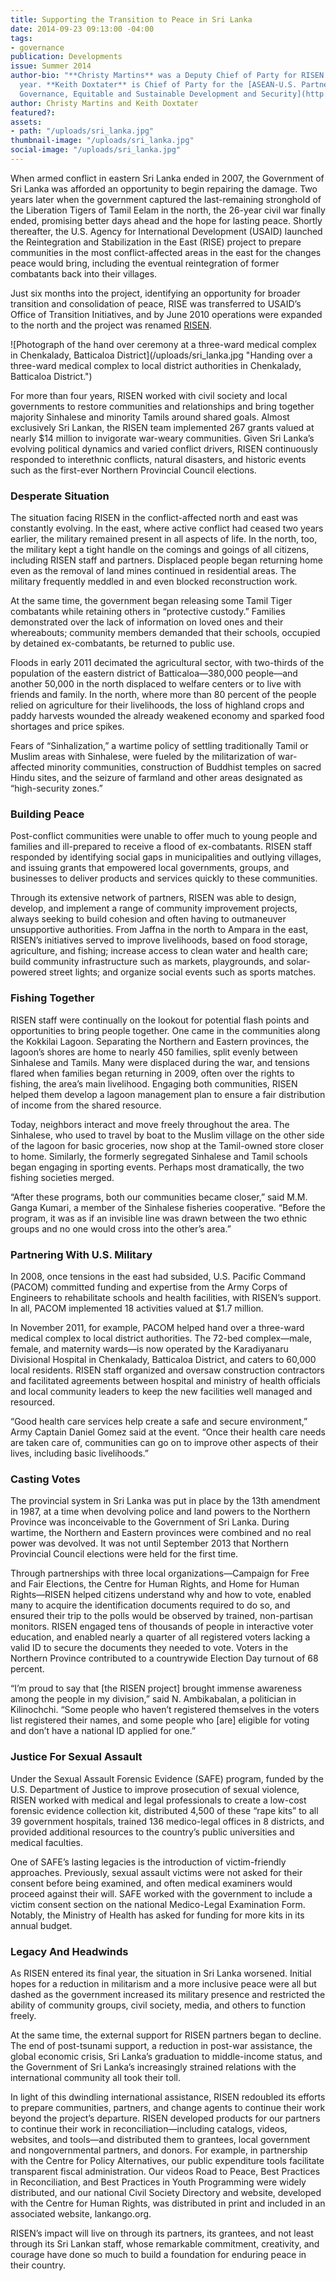 ```yaml
---
title: Supporting the Transition to Peace in Sri Lanka
date: 2014-09-23 09:13:00 -04:00
tags:
- governance
publication: Developments
issue: Summer 2014
author-bio: "**Christy Martins** was a Deputy Chief of Party for RISEN in its final
  year. **Keith Doxtater** is Chief of Party for the [ASEAN-U.S. Partnership for Good
  Governance, Equitable and Sustainable Development and Security](http://dai.com/our-work/projects/southeast-asia%E2%80%94asean-us-partnership-good-governance-equitable-and-sustainable)."
author: Christy Martins and Keith Doxtater
featured?: 
assets:
- path: "/uploads/sri_lanka.jpg"
thumbnail-image: "/uploads/sri_lanka.jpg"
social-image: "/uploads/sri_lanka.jpg"
---
```


<p>When armed conflict in eastern Sri Lanka ended in 2007, the Government of Sri Lanka was afforded an opportunity to begin repairing the damage. Two years later when the government captured the last-remaining stronghold of the Liberation Tigers of Tamil Eelam in the north, the 26-year civil war finally ended, promising better days ahead and the hope for lasting peace. Shortly thereafter, the U.S. Agency for International Development (USAID) launched the Reintegration and Stabilization in the East (RISE) project to prepare communities in the most conflict-affected areas in the east for the changes peace would bring, including the eventual reintegration of former combatants back into their villages.  </p>



<p>Just six months into the project, identifying an opportunity for broader transition and consolidation of peace, RISE was transferred to USAID’s Office of Transition Initiatives, and by June 2010 operations were expanded to the north and the project was renamed <a href="http://dai.com/our-work/projects/sri-lanka—reintegration-and-stabilization-east-and-north-risen">RISEN</a>.</p>
![Photograph of the hand over ceremony at a three-ward medical complex in Chenkalady, Batticaloa District](/uploads/sri_lanka.jpg "Handing over a three-ward medical complex to local district authorities in Chenkalady, Batticaloa District.") 
<p>For more than four years, RISEN worked with civil society and local governments to restore communities and relationships and bring together majority Sinhalese and minority Tamils around shared goals. Almost exclusively Sri Lankan, the RISEN team implemented 267 grants valued at nearly $14 million to invigorate war-weary communities. Given Sri Lanka’s evolving political dynamics and varied conflict drivers, RISEN continuously responded to interethnic conflicts, natural disasters, and historic events such as the first-ever Northern Provincial Council elections.</p>
<h3>Desperate Situation</h3>
<p>The situation facing RISEN in the conflict-affected north and east was constantly evolving. In the east, where active conflict had ceased two years earlier, the military remained present in all aspects of life. In the north, too, the military kept a tight handle on the comings and goings of all citizens, including RISEN staff and partners. Displaced people began returning home even as the removal of land mines continued in residential areas. The military frequently meddled in and even blocked reconstruction work.</p>
<p>At the same time, the government began releasing some Tamil Tiger combatants while retaining others in “protective custody.” Families demonstrated over the lack of information on loved ones and their whereabouts; community members demanded that their schools, occupied by detained ex-combatants, be returned to public use.</p>
<p>Floods in early 2011 decimated the agricultural sector, with two-thirds of the population of the eastern district of Batticaloa—380,000 people—and another 50,000 in the north displaced to welfare centers or to live with friends and family. In the north, where more than 80 percent of the people relied on agriculture for their livelihoods, the loss of highland crops and paddy harvests wounded the already weakened economy and sparked food shortages and price spikes.</p>
<p>Fears of “Sinhalization,” a wartime policy of settling traditionally Tamil or Muslim areas with Sinhalese, were fueled by the militarization of war-affected minority communities, construction of Buddhist temples on sacred Hindu sites, and the seizure of farmland and other areas designated as “high-security zones.”</p>
<h3>Building Peace</h3>
<p>Post-conflict communities were unable to offer much to young people and families and ill-prepared to receive a flood of ex-combatants. RISEN staff responded by identifying social gaps in municipalities and outlying villages, and issuing grants that empowered local governments, groups, and businesses to deliver products and services quickly to these communities.</p>
<p>Through its extensive network of partners, RISEN was able to design, develop, and implement a range of community improvement projects, always seeking to build cohesion and often having to outmaneuver unsupportive authorities. From Jaffna in the north to Ampara in the east, RISEN’s initiatives served to improve livelihoods, based on food storage, agriculture, and fishing; increase access to clean water and health care; build community infrastructure such as markets, playgrounds, and solar-powered street lights; and organize social events such as sports matches.</p>
<h3>Fishing Together</h3>
<p>RISEN staff were continually on the lookout for potential flash points and opportunities to bring people together. One came in the communities along the Kokkilai Lagoon. Separating the Northern and Eastern provinces, the lagoon’s shores are home to nearly 450 families, split evenly between Sinhalese and Tamils. Many were displaced during the war, and tensions flared when families began returning in 2009, often over the rights to fishing, the area’s main livelihood. Engaging both communities, RISEN helped them develop a lagoon management plan to ensure a fair distribution of income from the shared resource.</p>
<p>Today, neighbors interact and move freely throughout the area. The Sinhalese, who used to travel by boat to the Muslim village on the other side of the lagoon for basic groceries, now shop at the Tamil-owned store closer to home. Similarly, the formerly segregated Sinhalese and Tamil schools began engaging in sporting events. Perhaps most dramatically, the two fishing societies merged.</p>
<p>“After these programs, both our communities became closer,” said M.M. Ganga Kumari, a member of the Sinhalese fisheries cooperative. “Before the program, it was as if an invisible line was drawn between the two ethnic groups and no one would cross into the other’s area.”</p>
<h3>Partnering With U.S. Military</h3>
<p>In 2008, once tensions in the east had subsided, U.S. Pacific Command (PACOM) committed funding and expertise from the Army Corps of Engineers to rehabilitate schools and health facilities, with RISEN’s support. In all, PACOM implemented 18 activities valued at $1.7 million.</p>
<p>In November 2011, for example, PACOM helped hand over a three-ward medical complex to local district authorities. The 72-bed complex—male, female, and maternity wards—is now operated by the Karadiyanaru Divisional Hospital in Chenkalady, Batticaloa District, and caters to 60,000 local residents. RISEN staff organized and oversaw construction contractors and facilitated agreements between hospital and  ministry of health officials and local community leaders to keep the new facilities well managed and resourced.</p>
<p>“Good health care services help create a safe and secure environment,” Army Captain Daniel Gomez said at the event. “Once their health care needs are taken care of, communities can go on to improve other aspects of their lives, including basic livelihoods.”</p>
<h3>Casting Votes</h3>
<p>The provincial system in Sri Lanka was put in place by the 13th amendment in 1987, at a time when devolving police and land powers to the Northern Province was inconceivable to the Government of Sri Lanka. During wartime, the Northern and Eastern provinces were combined and no real power was devolved. It was not until September 2013 that Northern Provincial Council elections were held for the first time. </p>
<p>Through partnerships with three local organizations—Campaign for Free and Fair Elections, the Centre for Human Rights, and Home for Human Rights—RISEN helped citizens understand why and how to vote, enabled many to acquire the identification documents required to do so, and ensured their trip to the polls would be observed by trained, non-partisan monitors. RISEN engaged tens of thousands of people in interactive voter education, and enabled nearly a quarter of all registered voters lacking a valid ID to secure the documents they needed to vote.
Voters in the Northern Province contributed to a countrywide Election Day turnout of 68 percent.
</p>
<p>“I’m proud to say that [the RISEN project] brought immense awareness among the people in my division,” said N. Ambikabalan, a politician in Kilinochchi. “Some people who haven’t registered themselves in the voters list registered their names, and some people who [are] eligible for voting and don’t have a national ID applied for one.”</p>
<h3>Justice For Sexual Assault</h3>
<p>Under the Sexual Assault Forensic Evidence (SAFE) program, funded by the U.S. Department of Justice to improve prosecution of sexual violence, RISEN worked with medical and legal professionals to create a low-cost forensic evidence collection kit, distributed 4,500 of these “rape kits” to all 39 government hospitals, trained 136 medico-legal offices in 8 districts, and provided additional resources to the country’s public universities and medical faculties.</p>
<p>One of SAFE’s lasting legacies is the introduction of victim-friendly approaches. Previously, sexual assault victims were not asked for their consent before being examined, and often medical examiners would proceed against their will. SAFE worked with the government to include a victim consent section on the national Medico-Legal Examination Form. Notably, the Ministry of Health has asked for funding for more kits in its annual budget.</p>
<h3>Legacy And Headwinds</h3>
<p>As RISEN entered its final year, the situation in Sri Lanka worsened. Initial hopes for a reduction in militarism and a more inclusive peace were all but dashed as the government increased its military presence and restricted the ability of community groups, civil society, media, and others to function freely.</p>
<p>At the same time, the external support for RISEN partners began to decline. The end of post-tsunami support, a reduction in post-war assistance, the global economic crisis, Sri Lanka’s graduation to middle-income status, and the Government of Sri Lanka’s increasingly strained relations with the international community all took their toll.</p>
<p>In light of this dwindling international assistance, RISEN redoubled its efforts to prepare communities, partners, and change agents to continue their work beyond the project’s departure. RISEN developed products for our partners to continue their work in reconciliation—including catalogs, videos, websites, and tools—and distributed them to grantees, local government and nongovernmental partners, and donors. For example, in partnership with the Centre for Policy Alternatives, our public expenditure tools facilitate transparent fiscal administration. Our videos Road to Peace, Best Practices in Reconciliation, and Best Practices in Youth Programming were widely distributed, and our national Civil Society Directory and website, developed with the Centre for Human Rights, was distributed in print and included in an associated website, lankango.org.</p>
<p>RISEN’s impact will live on through its partners, its grantees, and not least through its Sri Lankan staff, whose remarkable commitment, creativity, and courage have done so much to build a foundation for enduring peace in their country.</p>
